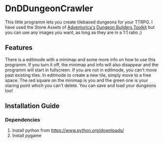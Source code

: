 # DnDDungeonCrawler
This little programm lets you create tilebased dungeons for your TTRPG.
I have used the Stone Assets of [Adventurica's](https://www.kickstarter.com/projects/840112518/dungeon-builders-toolkit-modular-maps-for-ttrpgs-and-dandd/creator_bio) [Dungeon Builders Toolkit](https://www.kickstarter.com/projects/840112518/dungeon-builders-toolkit-modular-maps-for-ttrpgs-and-dandd/description) but you can use any images you want, as long as they are in a 1:1 ratio ;)

## Features
There is a editmode with a minimap and some more info on how to use this programm. If you turn it off, the minimap and info will also disappear and the programm will start in fullscreen. If you are not in editmode, you can't move past existing tiles. In editmode to create a new tile, simply move to a free space. The red square on the minimap is you and the green one is your staring point which you can't delete. You can save and load your dungeons too!

## Installation Guide
### Dependencies
1. Install python from https://www.python.org/downloads/
2. Install pygame
```python
```